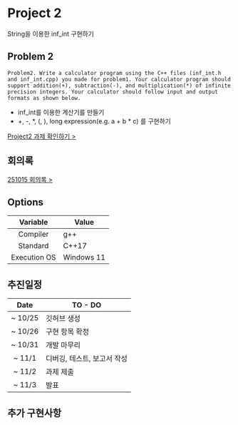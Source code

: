 # Project 2
String을 이용한 inf_int 구현하기

## Problem 2
```Problem2. Write a calculator program using the C++ files (inf_int.h and inf_int.cpp) you made for problem1. Your calculator program should support addition(+), subtraction(-), and multiplication(*) of infinite precision integers. Your calculator should follow input and output formats as shown below.```
- inf_int를 이용한 계산기를 만들기
- +, -, *, (, ), long expression(e.g. a + b * c) 를 구현하기

[Project2 과제 확인하기 >](./documents/oop25_proj2.pdf)

## 회의록
[251015 회의록 >](./documents/251015.md)

## Options
|  Variable  |   Value   |
|:----------:|-----------|
|  Compiler  |   g++   |
|  Standard  |  C++17  |
|  Execution OS  |   Windows 11   |

## 추진일정
|  Date  |    TO - DO   |
|:------:|--------------|
|~ 10/25 | 깃허브 생성 |
|~ 10/26 | 구현 항목 확정 |
|~ 10/31 | 개발 마무리 |
|~ 11/1 | 디버깅, 테스트, 보고서 작성 |
|~ 11/2 | 과제 제출 |
|~ 11/3 | 발표 |

## 추가 구현사항
